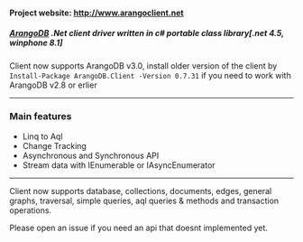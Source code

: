 
#### Project website: http://www.arangoclient.net

##### [ArangoDB](http://www.arangodb.net) .Net client driver written in c# portable class library[.net 4.5, winphone 8.1]

Client now supports ArangoDB v3.0, install older version of the client by `Install-Package ArangoDB.Client -Version 0.7.31` if you need to work with ArangoDB v2.8 or erlier

<hr/>

### Main features
* Linq to Aql
* Change Tracking
* Asynchronous and Synchronous API
* Stream data with IEnumerable or IAsyncEnumerator 

<hr/>

Client now supports database, collections, documents, edges, general graphs, traversal, simple queries, aql queries & methods and transaction operations.

Please open an issue if you need an api that doesnt implemented yet.
